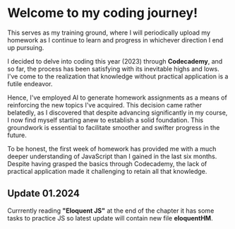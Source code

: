 # Welcome to my coding journey!

This serves as my training ground, where I will periodically upload my homework as I continue to learn and progress in whichever direction I end up pursuing. 

I decided to delve into coding this year (2023) through **Codecademy**, and so far, the process has been satisfying with its inevitable highs and lows. 
I've come to the realization that knowledge without practical application is a futile endeavor.

Hence, I've employed AI to generate homework assignments as a means of reinforcing the new topics I've acquired. 
This decision came rather belatedly, as I discovered that despite advancing significantly in my course, I now find myself starting anew to establish a solid foundation. 
This groundwork is essential to facilitate smoother and swifter progress in the future.

To be honest, the first week of homework has provided me with a much deeper understanding of JavaScript than I gained in the last six months. 
Despite having grasped the basics through Codecademy, the lack of practical application made it challenging to retain all that knowledge.

## Update 01.2024
Currrently reading **"Eloquent JS"** at the end of the chapter it has some tasks to practice JS so latest update will contain new file __eloquentHM__.

